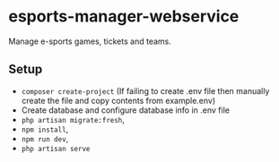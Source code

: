 # esports-manager-webservice
Manage e-sports games, tickets and teams.
## Setup
- `composer create-project` (If failing to create .env file then manually create the file and copy contents from example.env)
- Create database and configure database info in .env file
- `php artisan migrate:fresh`,
- `npm install`,
- `npm run dev`,
- `php artisan serve`
